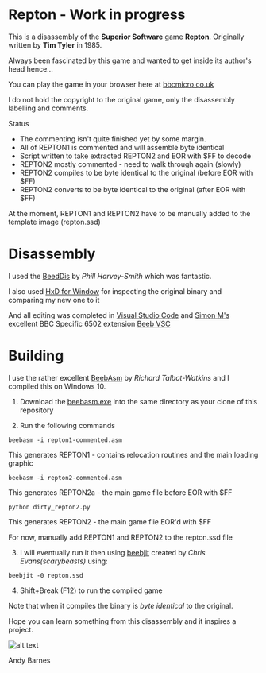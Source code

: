 # Repton - Work in progress

This is a disassembly of the **Superior Software** game **Repton**.  Originally written by **Tim Tyler** in 1985.

Always been fascinated by this game and wanted to get inside its author's head hence...

You can play the game in your browser here at [bbcmicro.co.uk](http://www.bbcmicro.co.uk/game.php?id=266)

I do not hold the copyright to the original game, only the disassembly labelling and comments.

Status
- The commenting isn't quite finished yet by some margin.
- All of REPTON1 is commented and will assemble byte identical
- Script written to take extracted REPTON2 and EOR with $FF to decode
- REPTON2 mostly commented - need to walk through again (slowly)
- REPTON2 compiles to be byte identical to the original (before EOR with $FF)
- REPTON2 converts to be byte identical to the original (after EOR with $FF)

At the moment, REPTON1 and REPTON2 have to be manually added to the template image (repton.ssd)

# Disassembly

I used the [BeedDis](https://github.com/prime6809/BeebDis) by *Phill Harvey-Smith* which was fantastic.

I also used [HxD for Window](https://mh-nexus.de/en/hxd/) for inspecting the original binary and comparing my new one to it

And all editing was completed in [Visual Studio Code](https://code.visualstudio.com/) and [Simon M's](https://github.com/simondotm) excellent BBC Specific 6502 extension [Beeb VSC](https://marketplace.visualstudio.com/items?itemName=simondotm.beeb-vsc)

# Building

I use the rather excellent [BeebAsm](https://github.com/stardot/beebasm) by *Richard Talbot-Watkins* and I compiled this on WIndows 10.

1. Download the [beebasm.exe](https://github.com/stardot/beebasm/blob/master/beebasm.exe) into the same directory as your clone of this repository

2. Run the following commands 

```
beebasm -i repton1-commented.asm
```

This generates REPTON1 - contains relocation routines and the main loading graphic

```
beebasm -i repton2-commented.asm
```

This generates REPTON2a - the main game file before EOR with $FF

```
python dirty_repton2.py
```

This generates REPTON2 - the main game flie EOR'd with $FF

For now, manually add REPTON1 and REPTON2 to the repton.ssd file


3. I will eventually run it then using [beebjit](https://github.com/scarybeasts/beebjit) created by *Chris Evans(scarybeasts)* using:

```beebjit -0 repton.ssd```

4. Shift+Break (F12) to run the compiled game

Note that when it compiles the binary is *byte identical* to the original.

Hope you can learn something from this disassembly and it inspires a project.  

![alt text](https://github.com/ajgbarnes/bbc-micro-repton/blob/main/repton-sprites.png "Repton Sprites")


Andy Barnes